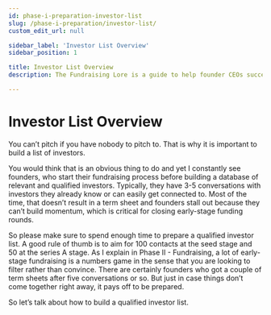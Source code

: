 ```yaml
---
id: phase-i-preparation-investor-list
slug: /phase-i-preparation/investor-list/
custom_edit_url: null

sidebar_label: 'Investor List Overview'
sidebar_position: 1

title: Investor List Overview
description: The Fundraising Lore is a guide to help founder CEOs successfully raise early-stage VC financing from Silicon Valley investors.

---
```


# Investor List Overview

You can’t pitch if you have nobody to pitch to. That is why it is important to build a list of investors. 

You would think that is an obvious thing to do and yet I constantly see founders, who start their fundraising process before building a database of relevant and qualified investors. Typically, they have 3-5 conversations with investors they already know or can easily get connected to. Most of the time, that doesn’t result in a term sheet and founders stall out because they can’t build momentum, which is critical for closing early-stage funding rounds. 

So please make sure to spend enough time to prepare a qualified investor list. A good rule of thumb is to aim for 100 contacts at the seed stage and 50 at the series A stage. As I explain in Phase II - Fundraising, a lot of early-stage fundraising is a numbers game in the sense that you are looking to filter rather than convince. There are certainly founders who got a couple of term sheets after five conversations or so. But just in case things don’t come together right away, it pays off to be prepared.

So let’s talk about how to build a qualified investor list.